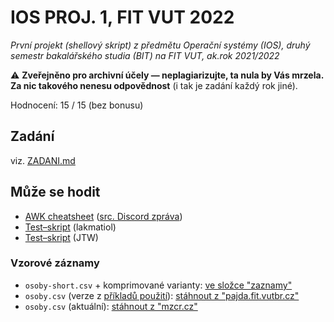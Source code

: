 # IOS PROJ. 1, FIT VUT 2022

*První projekt (shellový skript) z předmětu Operační systémy (IOS), druhý semestr bakalářského studia (BIT) na FIT VUT, ak.rok 2021/2022*

⚠️ **Zveřejněno pro archivní účely — neplagiarizujte, ta nula by Vás mrzela. Za nic takového nenesu odpovědnost** (i tak je zadání každý rok jiné).

Hodnocení: 15 / 15 (bez bonusu)

## Zadání

viz. [ZADANI.md](ZADANI.md)

## Může se hodit
* [AWK cheatsheet](https://cdn.discordapp.com/attachments/534431057001316362/950420676450353202/unknown.png) ([src. Discord zpráva](https://discord.com/channels/461541385204400138/534431057001316362/950420677486338158))
* [Test–skript](https://gist.github.com/lavirlifiliol/18b8afca7a7a574442795b50fe41e6bc) (lakmatiol)
* [Test–skript](https://www.sendspace.com/file/k39svc) (JTW)

### Vzorové záznamy
* `osoby-short.csv` + komprimované varianty: [ve složce "zaznamy"](zaznamy/)
* `osoby.csv` (verze z [příkladů použití](ZADANI.md#examples)): [stáhnout z "pajda.fit.vutbr.cz"](https://pajda.fit.vutbr.cz/ios/ios-22-1-inputs/-/raw/main/data/osoby.csv)
* `osoby.csv` (aktuální): [stáhnout z "mzcr.cz"](https://onemocneni-aktualne.mzcr.cz/api/v2/covid-19/osoby.csv)
